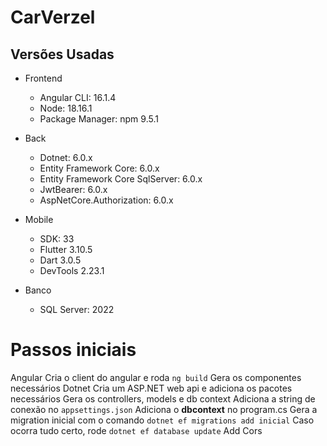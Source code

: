 # CarVerzel

## Versões Usadas

- Frontend
  - Angular CLI: 16.1.4
  - Node: 18.16.1
  - Package Manager: npm 9.5.1
- Back
  - Dotnet: 6.0.x
  - Entity Framework Core: 6.0.x
  - Entity Framework Core SqlServer: 6.0.x
  - JwtBearer: 6.0.x
  - AspNetCore.Authorization: 6.0.x
- Mobile
  - SDK: 33
  - Flutter 3.10.5 
  - Dart 3.0.5 
  - DevTools 2.23.1

- Banco
  - SQL Server: 2022

# Passos iniciais
Angular
Cria o client do angular e roda `ng build`
Gera os componentes necessários
Dotnet
Cria um ASP.NET web api e adiciona os pacotes necessários
Gera os controllers, models e db context
Adiciona a string de conexão no `appsettings.json`
Adiciona o **dbcontext** no program.cs
Gera a migration inicial com o comando `dotnet ef migrations add inicial`
Caso ocorra tudo certo, rode `dotnet ef database update` 
Add Cors


